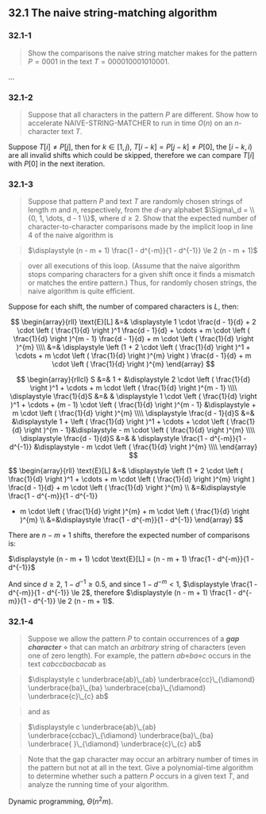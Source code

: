 ## 32.1 The naive string-matching algorithm

### 32.1-1

> Show the comparisons the naive string matcher makes for the pattern $P = 0001$ in the text $T = 000010001010001$.

$\dots$

### 32.1-2

> Suppose that all characters in the pattern $P$ are different. Show how to accelerate NAIVE-STRING-MATCHER to run in time $O(n)$ on an $n$-character text $T$.

Suppose $T[i] \ne P[j]$, then for $k \in [1, j)$, $T[i - k] = P[j - k] \ne P[0]$, the $[i - k, i)$ are all invalid shifts which could be skipped, therefore we can compare $T[i]$ with $P[0]$ in the next iteration.

### 32.1-3

> Suppose that pattern $P$ and text $T$ are randomly chosen strings of length $m$ and $n$, respectively, from the $d$-ary alphabet $\Sigma\_d = \\{0, 1, \dots, d - 1 \\}$, where $d \ge 2$. Show that the expected number of character-to-character comparisons made by the implicit loop in line 4 of the naive algorithm is

> $\displaystyle (n - m + 1) \frac{1 - d^{-m}}{1 - d^{-1}} \le 2 (n - m + 1)$

> over all executions of this loop. (Assume that the naive algorithm stops comparing characters for a given shift once it finds a mismatch or matches the entire pattern.) Thus, for randomly chosen strings, the naive algorithm is quite efficient.

Suppose for each shift, the number of compared characters is $L$, then:

$$
\begin{array}{rll}
\text{E}[L] &=& 
\displaystyle 1 \cdot \frac{d - 1}{d} + 2 \cdot \left ( \frac{1}{d} \right )^1 \frac{d - 1}{d} + \cdots + m \cdot \left ( \frac{1}{d} \right )^{m - 1} \frac{d - 1}{d} + m \cdot \left ( \frac{1}{d} \right )^{m} \\\\
&=& 
\displaystyle \left (1 + 2 \cdot \left ( \frac{1}{d} \right )^1  + \cdots + m \cdot \left ( \frac{1}{d} \right )^{m} \right ) \frac{d - 1}{d} + m \cdot \left ( \frac{1}{d} \right )^{m}
\end{array}
$$

$$
\begin{array}{rllcl}
S &=& 1 + &\displaystyle 2 \cdot \left ( \frac{1}{d} \right )^1  + \cdots + m \cdot \left ( \frac{1}{d} \right )^{m - 1} \\\\
\displaystyle \frac{1}{d}S &=& &
\displaystyle 1 \cdot \left ( \frac{1}{d} \right )^1  + \cdots + (m - 1) \cdot \left ( \frac{1}{d} \right )^{m - 1} &\displaystyle  + m \cdot \left ( \frac{1}{d} \right )^{m} \\\\
\displaystyle \frac{d - 1}{d}S &=& &\displaystyle 1 +  \left ( \frac{1}{d} \right )^1  + \cdots + \cdot \left ( \frac{1}{d} \right )^{m - 1}&\displaystyle  - m \cdot \left ( \frac{1}{d} \right )^{m} \\\\
\displaystyle \frac{d - 1}{d}S &=& &
\displaystyle \frac{1 - d^{-m}}{1 - d^{-1}}
&\displaystyle  - m \cdot \left ( \frac{1}{d} \right )^{m} \\\\
\end{array}
$$

$$
\begin{array}{rll}
\text{E}[L] &=& 
\displaystyle \left (1 + 2 \cdot \left ( \frac{1}{d} \right )^1  + \cdots + m \cdot \left ( \frac{1}{d} \right )^{m} \right ) \frac{d - 1}{d} + m \cdot \left ( \frac{1}{d} \right )^{m} \\\\
&=&\displaystyle 
 \frac{1 - d^{-m}}{1 - d^{-1}}
 - m \cdot \left ( \frac{1}{d} \right )^{m}  + m \cdot \left ( \frac{1}{d} \right )^{m} \\\\
 &=&\displaystyle 
 \frac{1 - d^{-m}}{1 - d^{-1}}
\end{array}
$$

There are $n - m + 1$ shifts, therefore the expected number of comparisons is:

$\displaystyle (n - m + 1) \cdot \text{E}[L] = (n - m + 1) \frac{1 - d^{-m}}{1 - d^{-1}}$

And since $d \ge 2$, $1 - d^{-1} \ge 0.5$, and since $1 - d^{-m} < 1$, $\displaystyle \frac{1 - d^{-m}}{1 - d^{-1}} \le 2$, therefore $\displaystyle (n - m + 1) \frac{1 - d^{-m}}{1 - d^{-1}} \le 2 (n - m + 1)$.

### 32.1-4

> Suppose we allow the pattern $P$ to contain occurrences of a __*gap character*__ $\diamond$ that can match an _arbitrary_ string of characters (even one of zero length). For example, the pattern $ab\diamond ba\diamond c$ occurs in the text $cabccbacbacab$ as

> $\displaystyle c \underbrace{ab}\_{ab} \underbrace{cc}\_{\diamond} \underbrace{ba}\_{ba} \underbrace{cba}\_{\diamond} \underbrace{c}\_{c} ab$

> and as

> $\displaystyle c \underbrace{ab}\_{ab} \underbrace{ccbac}\_{\diamond} \underbrace{ba}\_{ba} \underbrace{ }\_{\diamond} \underbrace{c}\_{c} ab$

> Note that the gap character may occur an arbitrary number of times in the pattern but not at all in the text. Give a polynomial-time algorithm to determine whether such a pattern $P$ occurs in a given text $T$, and analyze the running time of your algorithm.

Dynamic programming, $\Theta(n^2 m)$.

